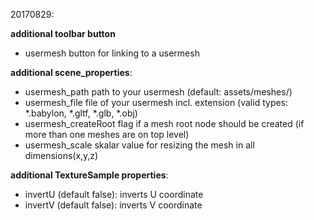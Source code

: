 20170829:

**additional toolbar button**
* usermesh button for linking to a usermesh 

**additional scene_properties**: 
* usermesh_path path to your usermesh (default: assets/meshes/)
* usermesh_file file of your usermesh incl. extension (valid types: *.babylon, *.gltf, *.glb, *.obj)
* usermesh_createRoot flag if a mesh root node should be created (if more than one meshes are on top level)
* usermesh_scale skalar value for resizing the mesh in all dimensions(x,y,z)

**additional TextureSample properties**:
* invertU (default false): inverts U coordinate 
* invertV (default false): inverts V coordinate 

